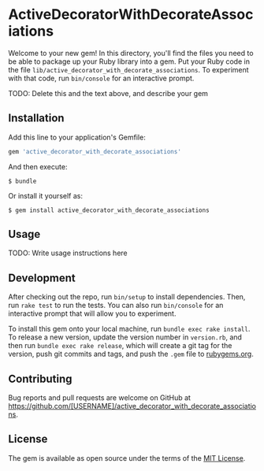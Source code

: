 # ActiveDecoratorWithDecorateAssociations

Welcome to your new gem! In this directory, you'll find the files you need to be able to package up your Ruby library into a gem. Put your Ruby code in the file `lib/active_decorator_with_decorate_associations`. To experiment with that code, run `bin/console` for an interactive prompt.

TODO: Delete this and the text above, and describe your gem

## Installation

Add this line to your application's Gemfile:

```ruby
gem 'active_decorator_with_decorate_associations'
```

And then execute:

    $ bundle

Or install it yourself as:

    $ gem install active_decorator_with_decorate_associations

## Usage

TODO: Write usage instructions here

## Development

After checking out the repo, run `bin/setup` to install dependencies. Then, run `rake test` to run the tests. You can also run `bin/console` for an interactive prompt that will allow you to experiment.

To install this gem onto your local machine, run `bundle exec rake install`. To release a new version, update the version number in `version.rb`, and then run `bundle exec rake release`, which will create a git tag for the version, push git commits and tags, and push the `.gem` file to [rubygems.org](https://rubygems.org).

## Contributing

Bug reports and pull requests are welcome on GitHub at https://github.com/[USERNAME]/active_decorator_with_decorate_associations.


## License

The gem is available as open source under the terms of the [MIT License](http://opensource.org/licenses/MIT).

